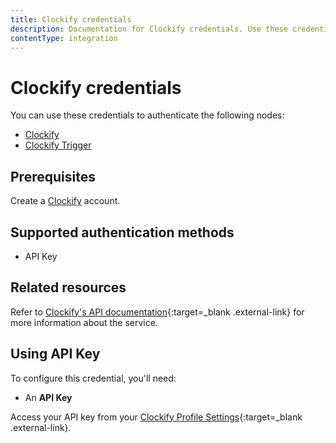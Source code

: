 ```yaml
---
title: Clockify credentials
description: Documentation for Clockify credentials. Use these credentials to authenticate Clockify in n8n, a workflow automation platform.
contentType: integration
---
```


# Clockify credentials

You can use these credentials to authenticate the following nodes:

- [Clockify](/integrations/builtin/app-nodes/n8n-nodes-base.clockify/)
- [Clockify Trigger](/integrations/builtin/trigger-nodes/n8n-nodes-base.clockifytrigger/)

## Prerequisites

Create a [Clockify](https://www.clockify.com/) account.

## Supported authentication methods

- API Key

## Related resources

Refer to [Clockify's API documentation](https://docs.developer.clockify.me/){:target=_blank .external-link} for more information about the service.

## Using API Key

To configure this credential, you'll need:

- An **API Key**

Access your API key from your [Clockify Profile Settings](https://clockify.me/help/users/profile-settings){:target=_blank .external-link}.

